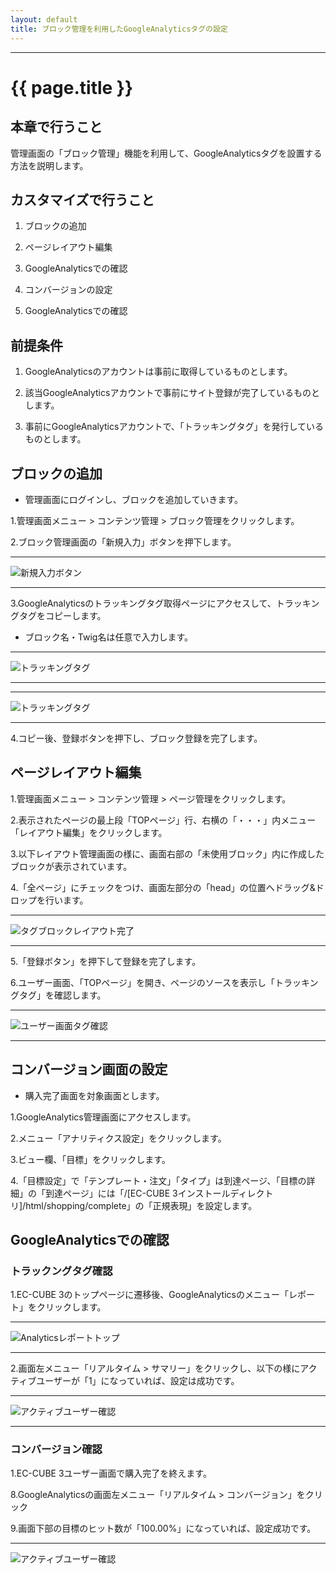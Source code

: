 ```yaml
---
layout: default
title: ブロック管理を利用したGoogleAnalyticsタグの設定
---
```


---

# {{ page.title }}

## 本章で行うこと

管理画面の「ブロック管理」機能を利用して、GoogleAnalyticsタグを設置する方法を説明します。

## カスタマイズで行うこと

1. ブロックの追加

1. ページレイアウト編集

1. GoogleAnalyticsでの確認

1. コンバージョンの設定

1. GoogleAnalyticsでの確認

## 前提条件

1. GoogleAnalyticsのアカウントは事前に取得しているものとします。

1. 該当GoogleAnalyticsアカウントで事前にサイト登録が完了しているものとします。

1. 事前にGoogleAnalyticsアカウントで、「トラッキングタグ」を発行しているものとします。

## ブロックの追加

- 管理画面にログインし、ブロックを追加していきます。

1.管理画面メニュー > コンテンツ管理 > ブロック管理をクリックします。

2.ブロック管理画面の「新規入力」ボタンを押下します。

---

![新規入力ボタン](images/cookbook2-view-block-insert.png)

---

3.GoogleAnalyticsのトラッキングタグ取得ページにアクセスして、トラッキングタグをコピーします。

- ブロック名・Twig名は任意で入力します。

---

![トラッキングタグ](images/cookbook2-view-tracking.png)

---

---

![トラッキングタグ](images/cookbook2-view-tracking-copy.png)

---

4.コピー後、登録ボタンを押下し、ブロック登録を完了します。

## ページレイアウト編集

1.管理画面メニュー > コンテンツ管理 > ページ管理をクリックします。

2.表示されたページの最上段「TOPページ」行、右横の「・・・」内メニュー「レイアウト編集」をクリックします。

3.以下レイアウト管理画面の様に、画面右部の「未使用ブロック」内に作成したブロックが表示されています。

4.「全ページ」にチェックをつけ、画面左部分の「head」の位置へドラッグ&ドロップを行います。

---

![タグブロックレイアウト完了](images/cookbook2-view-tracking-layout.png)

---

5.「登録ボタン」を押下して登録を完了します。

6.ユーザー画面、「TOPページ」を開き、ページのソースを表示し「トラッキングタグ」を確認します。

---

![ユーザー画面タグ確認](images/cookbook2-view-tracking-layout-front-head.png)

---

## コンバージョン画面の設定

- 購入完了画面を対象画面とします。

1.GoogleAnalytics管理画面にアクセスします。

2.メニュー「アナリティクス設定」をクリックします。

3.ビュー欄、「目標」をクリックします。

4.「目標設定」で「テンプレート・注文」「タイプ」は到達ページ、「目標の詳細」の「到達ページ」には「/[EC-CUBE 3インストールディレクトリ]/html/shopping/complete」の「正規表現」を設定します。

## GoogleAnalyticsでの確認

### トラックングタグ確認

1.EC-CUBE 3のトップページに遷移後、GoogleAnalyticsのメニュー「レポート」をクリックします。

---

![Analyticsレポートトップ](images/cookbook2-view-Analytics-top.png)

---

2.画面左メニュー「リアルタイム > サマリー」をクリックし、以下の様にアクティブユーザーが「1」になっていれば、設定は成功です。

---

![アクティブユーザー確認](images/cookbook2-view-Analytics-realtime-top.png)

---

### コンバージョン確認

1.EC-CUBE 3ユーザー画面で購入完了を終えます。

8.GoogleAnalyticsの画面左メニュー「リアルタイム > コンバージョン」をクリック

9.画面下部の目標のヒット数が「100.00%」になっていれば、設定成功です。

---

![アクティブユーザー確認](images/cookbook2-view-Analytics-realtime-target.png)

